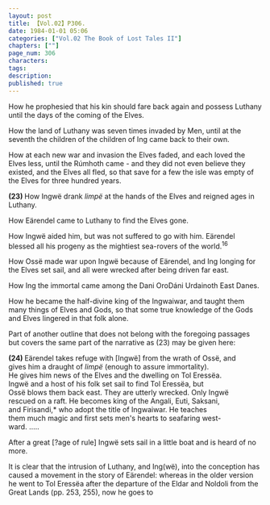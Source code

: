 ```yaml
---
layout: post
title: 【Vol.02】P306.
date: 1984-01-01 05:06
categories: ["Vol.02 The Book of Lost Tales II"]
chapters: [""]
page_num: 306
characters: 
tags: 
description: 
published: true
---
```


<p style="text-indent: 0;">
How he prophesied that his kin should fare back again and possess Luthany until the days of the coming of the Elves.
</p>

How the land of Luthany was seven times invaded by Men, until at the seventh the children of the children of Ing came back to their own.

How at each new war and invasion the Elves faded, and each loved the Elves less, until the Rúmhoth came - and they did not even believe they existed, and the Elves all fled, so that save for a few the isle was empty of the Elves for three hundred years.

<B>(23) </B>How Ingwë drank <I>limpë</I> at the hands of the Elves and reigned ages in Luthany.

How Eärendel came to Luthany to find the Elves gone.

How Ingwë aided him, but was not suffered to go with him. Eärendel blessed all his progeny as the mightiest sea-rovers of the world.<SUP>16</SUP>

How Ossë made war upon Ingwë because of Eärendel, and Ing longing for the Elves set sail, and all were wrecked after being driven far east.

How Ing the immortal came among the Dani OroDáni Urdainoth East Danes.

How he became the half-divine king of the Ingwaiwar, and taught them many things of Elves and Gods, so that some true knowledge of the Gods and Elves lingered in that folk alone.

Part of another outline that does not belong with the foregoing passages but covers the same part of the narrative as (23) may be given here:

<B>(24) </B>Eärendel takes refuge with [Ingwë] from the wrath of Ossë, and<BR>gives him a draught of <I>limpë</I> (enough to assure immortality).<BR>He gives him news of the Elves and the dwelling on Tol Eressëa.<BR>Ingwë and a host of his folk set sail to find Tol Eressëa, but<BR>Ossë blows them back east. They are utterly wrecked. Only Ingwë<BR>rescued on a raft. He becomes king of the Angali, Euti, Saksani,<BR>and Firisandi,\* who adopt the title of Ingwaiwar. He teaches<BR>them much magic and first sets men's hearts to seafaring west- <BR>ward. .....

After a great [?age of rule] Ingwë sets sail in a little boat and is heard of no more.

It is clear that the intrusion of Luthany, and Ing(wë), into the conception has caused a movement in the story of Eärendel: whereas in the older version he went to Tol Eressëa after the departure of the Eldar and Noldoli from the Great Lands (pp. 253, 255), now he goes to

